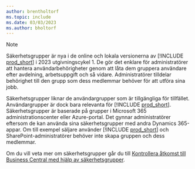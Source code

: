 ```yaml
---
author: brentholtorf
ms.topic: include
ms.date: 03/03/2023
ms.author: bholtorf
---
```


> [!NOTE]
> Säkerhetsgrupper är nya i de online och lokala versionerna av [!INCLUDE [prod_short](prod_short.md)] i 2023 utgivningscykel 1. De gör det enklare för administratörer att hantera användarbehörigheter genom att låta dem gruppera användare efter avdelning, arbetsuppgift och så vidare. Administratörer tilldelar behörighet till den grupp som dess medlemmar behöver för att utföra sina jobb.
>
> Säkerhetsgrupper liknar de användargrupper som är tillgängliga för tillfället. Användargrupper är dock bara relevanta för [!INCLUDE [prod_short](prod_short.md)]. Säkerhetsgrupper är baserade på grupper i Microsoft 365 administrationscenter eller Azure-portal. Det gynnar administratörer eftersom de kan använda sina säkerhetsgrupper med andra Dynamics 365-appar. Om till exempel säljare använder [!INCLUDE [prod_short](prod_short.md)] och SharePoint-administratörer behöver inte skapa gruppen och dess medlemmar.
>
> Om du vill veta mer om säkerhetsgrupper går du till [Kontrollera åtkomst till Business Central med hjälp av säkerhetsgrupper](../ui-security-groups.md).